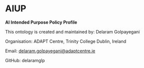 # AIUP

**AI Intended Purpose Policy Profile**


This ontology is created and maintained by: Delaram Golpayegani 

Organisation: ADAPT Centre, Trinity College Dublin, Ireland

Email: delaram.golpayegani@adaptcentre.ie 

GitHub: delaramglp



